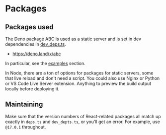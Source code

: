 # Packages

## Packages used

The Deno package ABC is used as a static server and is set in dev dependencies in [dev_deps.ts](/dev_deps.ts).

- https://deno.land/x/abc

In particular, see the [examples](https://deno.land/x/abc@v1.3.1/examples) section.

In Node, there are a ton of options for packages for static servers, some that live reload and don't need a script. You could also use Nginx or Python or VS Code Live Server extension. Anything to preview the build output locally before deploying it.


## Maintaining

Make sure that the version numbers of React-related packages all match up exactly in `deps.ts` and `dev_depts.ts`, or you'll get an error. For example, use `@17.0.1` throughout.
